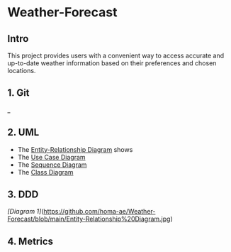 # Weather-Forecast
## Intro
This project provides users with a convenient way to access accurate and up-to-date weather information based on their preferences and chosen locations.
## 1. Git
_
## 2. UML
* The [Entity-Relationship Diagram](https://github.com/homa-ae/Weather-Forecast/blob/main/Entity-Relationship%20Diagram.jpg) shows
* The [Use Case Diagram](https://raw.githubusercontent.com/homa-ae/Weather-Forecast/918dc590ed5834ec795196e50307c72ab60775a4/Use%20Case%20Diagram.jpg)
* The [Sequence Diagram](https://github.com/homa-ae/Weather-Forecast/blob/main/Sequence%20Diagram.jpg)
* The [Class Diagram](https://github.com/homa-ae/Weather-Forecast/blob/main/Class%20Diagram.md)

## 3. DDD
*[Diagram 1]*(https://github.com/homa-ae/Weather-Forecast/blob/main/Entity-Relationship%20Diagram.jpg)
## 4. Metrics


